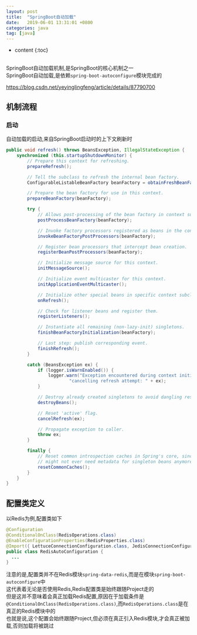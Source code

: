 ```yaml
---
layout: post
title:  "SpringBoot自动加载"
date:   2019-06-01 13:31:01 +0800
categories: java
tag: [java]
---
```


* content
{:toc}

##  


SpringBoot自动加载机制,是SpringBoot的核心机制之一  
SpringBoot自动加载,是依赖`spring-boot-autoconfigure`模块完成的  

https://blog.csdn.net/yeyinglingfeng/article/details/87790700

## 机制流程  

### 启动  

自动加载的启动,来自SpringBoot启动时的上下文刷新时  

```java
public void refresh() throws BeansException, IllegalStateException {
	synchronized (this.startupShutdownMonitor) {
		// Prepare this context for refreshing.
		prepareRefresh();

		// Tell the subclass to refresh the internal bean factory.
		ConfigurableListableBeanFactory beanFactory = obtainFreshBeanFactory();

		// Prepare the bean factory for use in this context.
		prepareBeanFactory(beanFactory);

		try {
			// Allows post-processing of the bean factory in context subclasses.
			postProcessBeanFactory(beanFactory);

			// Invoke factory processors registered as beans in the context.
			invokeBeanFactoryPostProcessors(beanFactory);

			// Register bean processors that intercept bean creation.
			registerBeanPostProcessors(beanFactory);

			// Initialize message source for this context.
			initMessageSource();

			// Initialize event multicaster for this context.
			initApplicationEventMulticaster();

			// Initialize other special beans in specific context subclasses.
			onRefresh();

			// Check for listener beans and register them.
			registerListeners();

			// Instantiate all remaining (non-lazy-init) singletons.
			finishBeanFactoryInitialization(beanFactory);

			// Last step: publish corresponding event.
			finishRefresh();
		}

		catch (BeansException ex) {
			if (logger.isWarnEnabled()) {
				logger.warn("Exception encountered during context initialization - " +
						"cancelling refresh attempt: " + ex);
			}

			// Destroy already created singletons to avoid dangling resources.
			destroyBeans();

			// Reset 'active' flag.
			cancelRefresh(ex);

			// Propagate exception to caller.
			throw ex;
		}

		finally {
			// Reset common introspection caches in Spring's core, since we
			// might not ever need metadata for singleton beans anymore...
			resetCommonCaches();
		}
	}
}
```

##  配置类定义  

以Redis为例,配置类如下  

```java
@Configuration
@ConditionalOnClass(RedisOperations.class)
@EnableConfigurationProperties(RedisProperties.class)
@Import({ LettuceConnectionConfiguration.class, JedisConnectionConfiguration.class })
public class RedisAutoConfiguration {
  ...
}
```

注意的是,配置类并不在Redis模块`spring-data-redis`,而是在模块`spring-boot-autoconfigure`中  
这代表着无论是否使用Redis,Redis配置类是始终跟随Project走的  
但是这并不意味着会真正加载Redis配置,原因在于加载条件是`@ConditionalOnClass(RedisOperations.class)`,而`RedisOperations.class`是在真正的Redis模块中的  
也就是说,这个配置会始终跟随Project,但必须在真正引入Redis模块,才会真正被加载,否则加载将被跳过  
